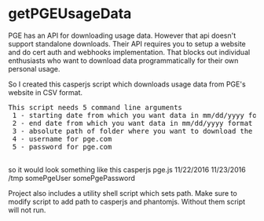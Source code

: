 # getPGEUsageData
PGE has an API for downloading usage data. However that api doesn't support standalone downloads. 
Their API requires you to setup a website and do cert auth and webhooks implementation. That blocks out individual enthusiasts who want to download data programmatically for their own personal usage.

So I created this casperjs script which downloads  usage data from PGE's website in CSV format.

<pre>
This script needs 5 command line arguments
 1 - starting date from which you want data in mm/dd/yyyy format
 2 - end date from which you want data in mm/dd/yyyy format
 3 - absolute path of folder where you want to download the file
 4 - username for pge.com
 5 - password for pge.com
 </pre>
 so it would look something like this
 casperjs pge.js 11/22/2016 11/23/2016 /tmp somePgeUser somePgePassword

Project also includes a utility shell script which sets path. Make sure to modify script to add path to casperjs and phantomjs. Without them script will not run.
